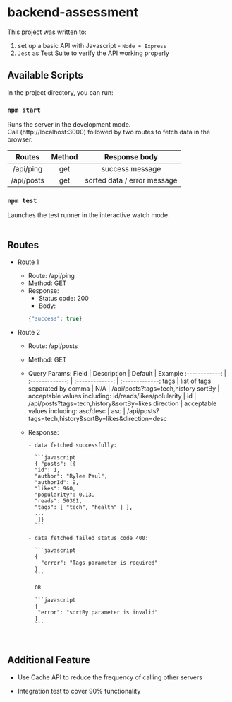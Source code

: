 # backend-assessment

This project was written to:

1. set up a basic API with Javascript - `Node + Express`
2. `Jest` as Test Suite to verify the API working properly

## Available Scripts

In the project directory, you can run:

### `npm start`

Runs the server in the development mode.<br>
Call (http://localhost:3000) followed by two routes to fetch data in the browser.

|   Routes   | Method |        Response body        |
| :--------: | :----: | :-------------------------: |
| /api/ping  |  get   |       success message       |
| /api/posts |  get   | sorted data / error message |

### `npm test`

Launches the test runner in the interactive watch mode.
<br>
<br>

## Routes

- Route 1

  - Route: /api/ping
  - Method: GET
  - Response:
    - Status code: 200
    - Body:
    ```javascript
    {"success": true}
    ```

- Route 2

  - Route: /api/posts
  - Method: GET
  - Query Params:
    Field | Description | Default | Example
    :------------: | :-------------: | :-------------: | :-------------:
    tags | list of tags separated by comma | N/A | /api/posts?tags=tech,history
    sortBy | acceptable values including: id/reads/likes/polularity | id | /api/posts?tags=tech,history&sortBy=likes
    direction | acceptable values including: asc/desc | asc | /api/posts?tags=tech,history&sortBy=likes&direction=desc

  - Response:

        - data fetched successfully:

          ```javascript
          { "posts": [{
          "id": 1,
          "author": "Rylee Paul",
          "authorId": 9,
          "likes": 960,
          "popularity": 0.13,
          "reads": 50361,
          "tags": [ "tech", "health" ] },
          ...
           ]}
          ```

        - data fetched failed status code 400:

          ```javascript
          {
            "error": "Tags parameter is required"
          }
          ```

          OR

          ```javascript
          {
           "error": "sortBy parameter is invalid"
          }
          ```

    <br>

## Additional Feature

- Use Cache API to reduce the frequency of calling other servers

- Integration test to cover 90% functionality
